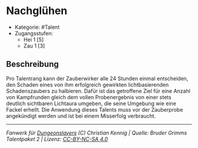 <!---
Dies ist ein Fanwerk für DUNGEONSLAYERS (C) von Christian Kennig

Quellen:      [Bruder Grimms Talentpaket 2](https://www.f-space.de/ds4/downloads.html)
              [Talentbeschreibungen](https://www.f-space.de/ds4/tools-talentcards.html)
License:      [CC-BY-NC-SA 4.0](https://creativecommons.org/licenses/by-nc-sa/4.0/deed.de)
Richtlinien:  [Fanwerkrichtlinien](https://www.dungeonslayers.net/fanwerk-richtlinien/)
Autor:        Zauberlehrling
-->

  
# Nachglühen  
- Kategorie: #Talent  
- Zugangsstufen:  
  - Hei 1 [5]  
  - Zau 1 [3]  

## Beschreibung  
Pro Talentrang kann der Zauberwirker alle 24 Stunden einmal entscheiden, den Schaden eines von ihm erfolgreich gewirkten lichtbasierenden Schadenszaubers zu halbieren. Dafür ist das getroffene Ziel für eine Anzahl von Kampfrunden gleich dem vollen Probenergebnis von einer stets deutlich sichtbaren Lichtaura umgeben, die seine Umgebung wie eine Fackel erhellt. Die Anwendung dieses Talents muss vor der Zauberprobe angekündigt werden und ist bei einem Misserfolg verbraucht.


___  
*Fanwerk für [Dungeonslayers](https://www.dungeonslayers.net/) (C) Christian Kennig | Quelle: Bruder Grimms Talentpaket 2 | Lizenz: [CC-BY-NC-SA 4.0](https://creativecommons.org/licenses/by-nc-sa/4.0/deed.de)*  